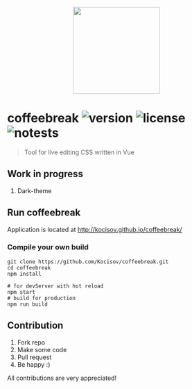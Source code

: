 <p align="center">
  <img src="http://kocisov.github.io/coffeebreak/static/coffeebreak.png" alt="" width="200">
</p>

# coffeebreak ![version](https://img.shields.io/badge/version-0.2.0-brightgreen.svg) ![license](https://img.shields.io/badge/license-MIT-blue.svg) ![notests](https://img.shields.io/badge/yet-true-ff69b4.svg)
> Tool for live editing CSS written in Vue

## Work in progress
1. Dark-theme

## Run coffeebreak
Application is located at http://kocisov.github.io/coffeebreak/

### Compile your own build
```
git clone https://github.com/Kocisov/coffeebreak.git
cd coffeebreak
npm install

# for devServer with hot reload
npm start
# build for production
npm run build
```

## Contribution
1. Fork repo
2. Make some code
3. Pull request
4. Be happy :)

All contributions are very appreciated!
